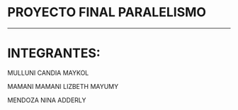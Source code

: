 # PROYECTO FINAL PARALELISMO


------------------------

# INTEGRANTES:

MULLUNI CANDIA MAYKOL

MAMANI MAMANI LIZBETH MAYUMY

MENDOZA NINA ADDERLY
